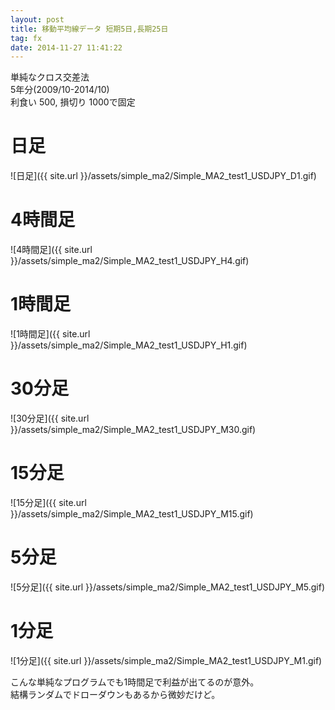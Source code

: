 ```yaml
---
layout: post
title: 移動平均線データ 短期5日,長期25日
tag: fx
date: 2014-11-27 11:41:22
---
```


単純なクロス交差法  
5年分(2009/10-2014/10)  
利食い 500, 損切り 1000で固定  

# 日足
![日足]({{ site.url }}/assets/simple_ma2/Simple_MA2_test1_USDJPY_D1.gif)  

# 4時間足
![4時間足]({{ site.url }}/assets/simple_ma2/Simple_MA2_test1_USDJPY_H4.gif)  

# 1時間足
![1時間足]({{ site.url }}/assets/simple_ma2/Simple_MA2_test1_USDJPY_H1.gif)  

# 30分足
![30分足]({{ site.url }}/assets/simple_ma2/Simple_MA2_test1_USDJPY_M30.gif)  

# 15分足
![15分足]({{ site.url }}/assets/simple_ma2/Simple_MA2_test1_USDJPY_M15.gif)  

# 5分足
![5分足]({{ site.url }}/assets/simple_ma2/Simple_MA2_test1_USDJPY_M5.gif)  

# 1分足
![1分足]({{ site.url }}/assets/simple_ma2/Simple_MA2_test1_USDJPY_M1.gif)  

こんな単純なプログラムでも1時間足で利益が出てるのが意外。  
結構ランダムでドローダウンもあるから微妙だけど。